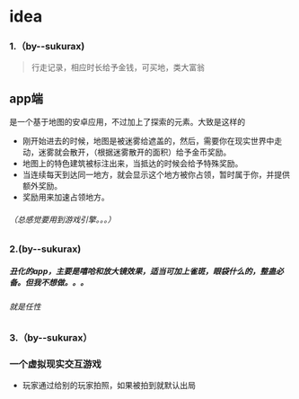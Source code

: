 # idea

### 1.（by--sukurax)
> 行走记录，相应时长给予金钱，可买地，类大富翁
## app端
是一个基于地图的安卓应用，不过加上了探索的元素。大致是这样的
 - 刚开始进去的时候，地图是被迷雾给遮盖的，然后，需要你在现实世界中走动，迷雾就会散开，（根据迷雾散开的面积）给予金币奖励。
 - 地图上的特色建筑被标注出来，当抵达的时候会给予特殊奖励。
 - 当连续每天到达同一地方，就会显示这个地方被你占领，暂时属于你，并提供额外奖励。
 - 奖励用来加速占领地方。

###### （总感觉要用到游戏引擎。。。）


### 2.(by--sukurax)
##### 丑化的app，主要是嘻哈和放大镜效果，适当可加上雀斑，眼袋什么的，整蛊必备。但我不想做。。。
###### 就是任性

### 3.（by--sukurax）

### 一个虚拟现实交互游戏
 - 玩家通过给别的玩家拍照，如果被拍到就默认出局

